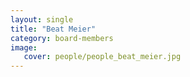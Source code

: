 ```yaml
---
layout: single
title: "Beat Meier"
category: board-members
image:
   cover: people/people_beat_meier.jpg
---
```


